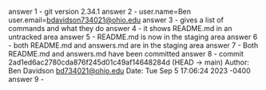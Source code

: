 answer 1 - git version 2.34.1
answer 2 - user.name=Ben
    user.email=bdavidson734021@ohio.edu
answer 3 - gives a list of commands and what they do
answer 4 - it shows README.md in an untracked area
answer 5 - README.md is now in the staging area
answer 6 - both README.md and answers.md are in the staging area
answer 7 - Both README.md and answers.md have been committed 
answer 8 - commit 2ad1ed6ac2780cda876f245d01c49af14648284d (HEAD -> main)
Author: Ben Davidson <bd734021@ohio.edu>
Date:   Tue Sep 5 17:06:24 2023 -0400
answer 9 - 